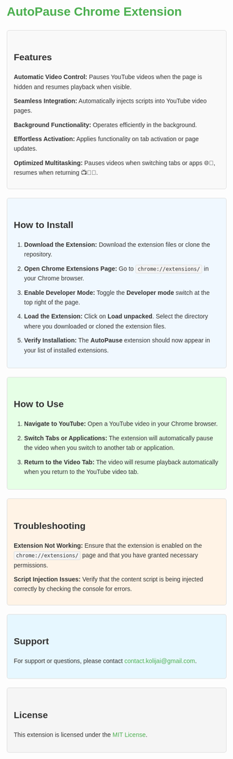 <!DOCTYPE html>
<html lang="en">
<head>
    <meta charset="UTF-8">
    <meta name="viewport" content="width=device-width, initial-scale=1.0">
    <title>AutoPause Chrome Extension</title>
    <style>
        body {
            font-family: Arial, sans-serif;
            line-height: 1.6;
            color: #333;
            margin: 20px;
        }
        h1 {
            color: #4CAF50;
        }
        h2 {
            color: #333;
        }
        ul {
            margin: 0;
            padding: 0;
            list-style-type: none;
        }
        li {
            margin-bottom: 10px;
        }
        .feature, .install, .usage, .troubleshooting, .support, .license {
            border: 1px solid #ddd;
            padding: 15px;
            margin-bottom: 20px;
            border-radius: 5px;
        }
        .feature {
            background-color: #f9f9f9;
        }
        .install {
            background-color: #f0f8ff;
        }
        .usage {
            background-color: #e6ffe6;
        }
        .troubleshooting {
            background-color: #fff3e6;
        }
        .support {
            background-color: #e6f7ff;
        }
        .license {
            background-color: #f5f5f5;
        }
        code {
            background-color: #f4f4f4;
            border: 1px solid #ddd;
            padding: 2px 4px;
            border-radius: 3px;
        }
        a {
            color: #4CAF50;
            text-decoration: none;
        }
        a:hover {
            text-decoration: underline;
        }
    </style>
</head>
<body>

<h1>AutoPause Chrome Extension</h1>

<div class="feature">
    <h2>Features</h2>
    <ul>
        <li><strong>Automatic Video Control:</strong> Pauses YouTube videos when the page is hidden and resumes playback when visible.</li>
        <li><strong>Seamless Integration:</strong> Automatically injects scripts into YouTube video pages.</li>
        <li><strong>Background Functionality:</strong> Operates efficiently in the background.</li>
        <li><strong>Effortless Activation:</strong> Applies functionality on tab activation or page updates.</li>
        <li><strong>Optimized Multitasking:</strong> Pauses videos when switching tabs or apps 🌐🛑, resumes when returning 📺🔄🎥.</li>
    </ul>
</div>

<div class="install">
    <h2>How to Install</h2>
    <ol>
        <li><strong>Download the Extension:</strong> Download the extension files or clone the repository.</li>
        <li><strong>Open Chrome Extensions Page:</strong> Go to <code>chrome://extensions/</code> in your Chrome browser.</li>
        <li><strong>Enable Developer Mode:</strong> Toggle the <strong>Developer mode</strong> switch at the top right of the page.</li>
        <li><strong>Load the Extension:</strong> Click on <strong>Load unpacked</strong>. Select the directory where you downloaded or cloned the extension files.</li>
        <li><strong>Verify Installation:</strong> The <strong>AutoPause</strong> extension should now appear in your list of installed extensions.</li>
    </ol>
</div>

<div class="usage">
    <h2>How to Use</h2>
    <ol>
        <li><strong>Navigate to YouTube:</strong> Open a YouTube video in your Chrome browser.</li>
        <li><strong>Switch Tabs or Applications:</strong> The extension will automatically pause the video when you switch to another tab or application.</li>
        <li><strong>Return to the Video Tab:</strong> The video will resume playback automatically when you return to the YouTube video tab.</li>
    </ol>
</div>

<div class="troubleshooting">
    <h2>Troubleshooting</h2>
    <ul>
        <li><strong>Extension Not Working:</strong> Ensure that the extension is enabled on the <code>chrome://extensions/</code> page and that you have granted necessary permissions.</li>
        <li><strong>Script Injection Issues:</strong> Verify that the content script is being injected correctly by checking the console for errors.</li>
    </ul>
</div>

<div class="support">
    <h2>Support</h2>
    <p>For support or questions, please contact <a href="mailto:contact.kolijai@gmail.com">contact.kolijai@gmail.com</a>.</p>
</div>

<div class="license">
    <h2>License</h2>
    <p>This extension is licensed under the <a href="LICENSE">MIT License</a>.</p>
</div>

</body>
</html>
